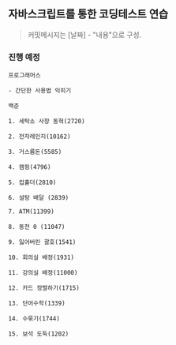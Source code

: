 ## 자바스크립트를 통한 코딩테스트 연습

> 커밋메시지는 [날짜] - "내용"으로 구성.

### 진행 예정

    프로그래머스

    - 간단한 사용법 익히기

    백준

    1. 세탁소 사장 동혁(2720)

    2. 전자레인지(10162)

    3. 거스름돈(5585)

    4. 캠핑(4796)

    5. 컵홀더(2810)

    6. 설탕 배달 (2839)

    7. ATM(11399)

    8. 동전 0 (11047)

    9. 잃어버린 괄호(1541)

    10. 회의실 배정(1931)

    11. 강의실 배정(11000)

    12. 카드 정렬하기(1715)

    13. 단어수학(1339)

    14. 수묶기(1744)

    15. 보석 도둑(1202)
